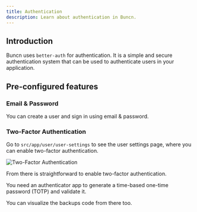 ```yaml
---
title: Authentication
description: Learn about authentication in Buncn.
---
```


## Introduction

Buncn uses `better-auth` for authentication. It is a simple and secure authentication system that can be used to authenticate users in your application.

## Pre-configured features

### Email & Password

You can create a user and sign in using email & password.

### Two-Factor Authentication

Go to `src/app/user/user-settings` to see the user settings page, where you can enable two-factor authentication.

![Two-Factor Authentication](/public/screenshots/account-menu.png)

From there is straightforward to enable two-factor authentication.

You need an authenticator app to generate a time-based one-time password (TOTP) and validate it.

You can visualize the backups code from there too.